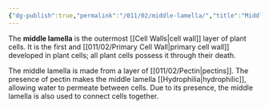 ```yaml
---
{"dg-publish":true,"permalink":"/011/02/middle-lamella/","title":"Middle Lamella","tags":["BIOL412"]}
---
```


The **middle lamella** is the outermost [[Cell Walls\|cell wall]] layer of plant cells. It is the first and [[011/02/Primary Cell Wall\|primary cell wall]] developed in plant cells; all plant cells possess it through their death.

The middle lamella is made from a layer of [[011/02/Pectin\|pectins]]. The presence of pectin makes the middle lamella [[Hydrophilia\|hydrophilic]], allowing water to permeate between cells. Due to its presence, the middle lamella is also used to connect cells together.